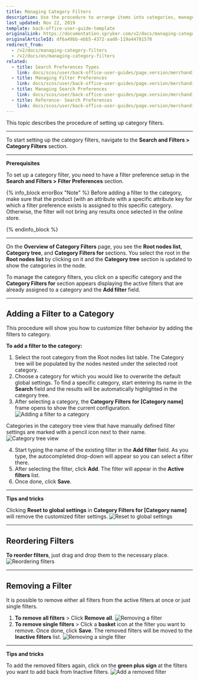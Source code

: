 ```yaml
---
title: Managing Category Filters
description: Use the procedure to arrange items into categories, manage category filters by adding, reordering, or removing them in the Back Office.
last_updated: Nov 22, 2019
template: back-office-user-guide-template
originalLink: https://documentation.spryker.com/v2/docs/managing-category-filters
originalArticleId: df6a49bb-ebb5-4372-aad8-119a44781578
redirect_from:
  - /v2/docs/managing-category-filters
  - /v2/docs/en/managing-category-filters
related:
  - title: Search Preferences Types
    link: docs/scos/user/back-office-user-guides/page.version/merchandising/search-and-filters/references/search-preferences-types.html
  - title: Managing Filter Preferences
    link: docs/scos/user/back-office-user-guides/page.version/merchandising/search-and-filters/managing-filter-preferences.html
  - title: Managing Search Preferences
    link: docs/scos/user/back-office-user-guides/page.version/merchandising/search-and-filters/managing-search-preferences.html
  - title: Reference- Search Preferences
    link: docs/scos/user/back-office-user-guides/page.version/merchandising/search-and-filters/references/reference-search-preferences.html
---
```


This topic describes the procedure of setting up category filters.
***

To start setting up the category filters, navigate to the **Search and Filters > Category Filters** section.
***

**Prerequisites**

To set up a category filter, you need to have a filter preference setup in the **Search and Filters > Filter Preferences** section.

{% info_block errorBox "Note" %}
Before adding a filter to the category, make sure that the product (with an attribute with a specific attribute key for which a filter preference exists is assigned to this specific category. Otherwise, the filter will not bring any results once selected in the online store.

{% endinfo_block %}

***

On the **Overview of Category Filters** page, you see the **Root nodes list**, **Category tree**, and 
**Category Filters for** sections. You select the root in the **Root nodes list** by clicking on it and the **Category tree** section is updated to show the categories in the node.

To manage the category filters, you click on a specific category and the **Category Filters for** section appears displaying the active filters that are already assigned to a category and the **Add filter** field.
***

## Adding a Filter to a Category

This procedure will show you how to customize filter behavior by adding the filters to category.

**To add a filter to the category:**
1. Select the root category from the Root nodes list table.
  The Category tree will be populated by the nodes nested under the selected root category.
2. Choose a category for which you would like to overwrite the default global settings.
  To find a specific category, start entering its name in the **Search** field and the results will be automatically highlighted in the category tree.
3. After selecting a category, the **Category Filters for [Category name]** frame opens to show the current configuration.
  ![Adding a filter to a category](https://spryker.s3.eu-central-1.amazonaws.com/docs/User+Guides/Back+Office+User+Guides/Search+and+Filters/Managing+Category+Filters/add-filter-to-category.png) 
    
  Categories in the category tree view that have manually defined filter settings are marked with a pencil icon next to their name. 
  ![Category tree view](https://spryker.s3.eu-central-1.amazonaws.com/docs/User+Guides/Back+Office+User+Guides/Search+and+Filters/Managing+Category+Filters/category-tree-view.png) 
    
4. Start typing the name of the existing filter in the **Add filter** field. As you type, the autocompleted drop-down will appear so you can select a filter there.
5. After selecting the filter, click **Add**. The filter will appear in the **Active filters** list.
6. Once done, click **Save**.
***

**Tips and tricks**

Clicking **Reset to global settings** in **Category Filters for [Category name]** will remove the customized filter settings.
![Reset to global settings](https://spryker.s3.eu-central-1.amazonaws.com/docs/User+Guides/Back+Office+User+Guides/Search+and+Filters/Managing+Category+Filters/reset-to-global-settings.png) 

***

## Reordering Filters

**To reorder filters**, just drag and drop them to the necessary place.
![Reordering filters](https://spryker.s3.eu-central-1.amazonaws.com/docs/User+Guides/Back+Office+User+Guides/Search+and+Filters/Managing+Category+Filters/reordering-filters.gif) 

***

## Removing a Filter

It is possible to remove either all filters from the active filters at once or just single filters.
1. **To remove all filters** > Click **Remove all**.
  ![Removing a filter](https://spryker.s3.eu-central-1.amazonaws.com/docs/User+Guides/Back+Office+User+Guides/Search+and+Filters/Managing+Category+Filters/removing-filter.png) 
2. **To remove single filters** > Click a **basket** icon at the filter you want to remove. Once done, click **Save**.
  The removed filters will be moved to the **Inactive filters** list.
  ![Removing a single filter](https://spryker.s3.eu-central-1.amazonaws.com/docs/User+Guides/Back+Office+User+Guides/Search+and+Filters/Managing+Category+Filters/remove-single-filter.gif) 

***
**Tips and tricks**

To add the removed filters again, click on the **green plus sign** at the filters you want to add back from Inactive filters.
![Add a removed filter](https://spryker.s3.eu-central-1.amazonaws.com/docs/User+Guides/Back+Office+User+Guides/Search+and+Filters/Managing+Category+Filters/add-removed-filter.gif)
